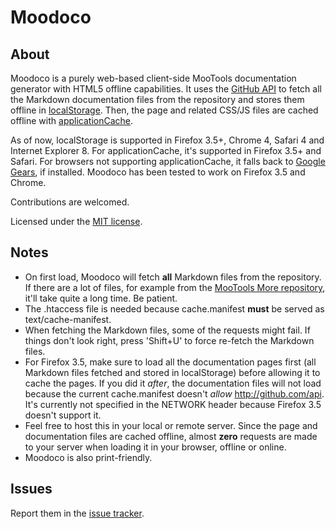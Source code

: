 Moodoco
=======

About
-----

Moodoco is a purely web-based client-side MooTools documentation generator with HTML5 offline capabilities. It uses the [GitHub API](http://develop.github.com/) to fetch all the Markdown documentation files from the repository and stores them offline in [localStorage](http://dev.w3.org/html5/webstorage/). Then, the page and related CSS/JS files are cached offline with [applicationCache](http://www.w3.org/TR/html5/offline.html).

As of now, localStorage is supported in Firefox 3.5+, Chrome 4, Safari 4 and Internet Explorer 8. For applicationCache, it's supported in Firefox 3.5+ and Safari. For browsers not supporting applicationCache, it falls back to [Google Gears](http://code.google.com/apis/gears/), if installed. Moodoco has been tested to work on Firefox 3.5 and Chrome.

Contributions are welcomed.

Licensed under the [MIT license](http://www.opensource.org/licenses/mit-license.php).

Notes
-----

* On first load, Moodoco will fetch **all** Markdown files from the repository. If there are a lot of files, for example from the [MooTools More repository](http://github.com/mootools/mootools-more/), it'll take quite a long time. Be patient.
* The .htaccess file is needed because cache.manifest **must** be served as text/cache-manifest.
* When fetching the Markdown files, some of the requests might fail. If things don't look right, press 'Shift+U' to force re-fetch the Markdown files.
* For Firefox 3.5, make sure to load all the documentation pages first (all Markdown files fetched and stored in localStorage) before allowing it to cache the pages. If you did it *after*, the documentation files will not load because the current cache.manifest doesn't *allow* http://github.com/api. It's currently not specified in the NETWORK header because Firefox 3.5 doesn't support it.
* Feel free to host this in your local or remote server. Since the page and documentation files are cached offline, almost **zero** requests are made to your server when loading it in your browser, offline or online.
* Moodoco is also print-friendly.

Issues
------

Report them in the [issue tracker](http://github.com/cheeaun/moodoco/issues).